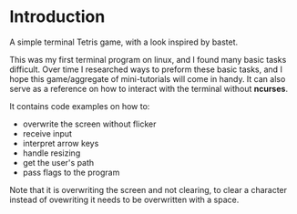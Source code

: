 # Introduction
A simple terminal Tetris game, with a look inspired by bastet.

This was my first terminal program on linux, and I found many basic tasks difficult. Over time I researched ways to preform these basic tasks, and I hope this game/aggregate of mini-tutorials will come in handy. It can also serve as a reference on how to interact with the terminal without **ncurses**.

It contains code examples on how to:
* overwrite the screen without flicker
* receive input
* interpret arrow keys
* handle resizing
* get the user's path
* pass flags to the program

Note that it is overwriting the screen and not clearing, to clear a character instead of ovewriting it needs to be overwritten with a space.
